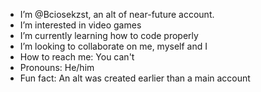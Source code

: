 -  I’m @Bciosekzst, an alt of near-future account.
-  I’m interested in video games
-  I’m currently learning how to code properly
-  I’m looking to collaborate on me, myself and I
-  How to reach me: You can't
-  Pronouns: He/him
-  Fun fact: An alt was created earlier than a main account

